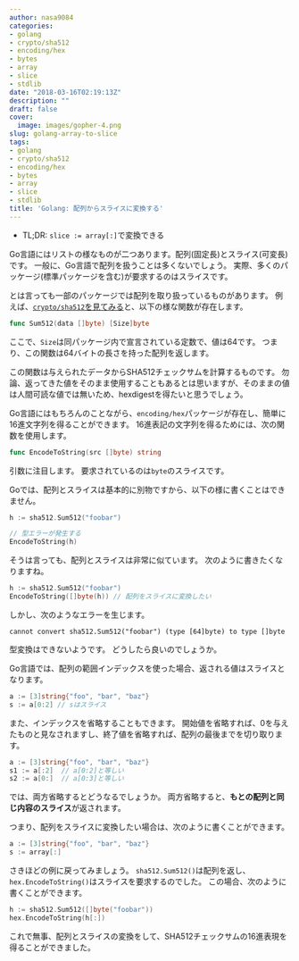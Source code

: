 ```yaml
---
author: nasa9084
categories:
- golang
- crypto/sha512
- encoding/hex
- bytes
- array
- slice
- stdlib
date: "2018-03-16T02:19:13Z"
description: ""
draft: false
cover:
  image: images/gopher-4.png
slug: golang-array-to-slice
tags:
- golang
- crypto/sha512
- encoding/hex
- bytes
- array
- slice
- stdlib
title: 'Golang: 配列からスライスに変換する'
---
```



* TL;DR: `slice := array[:]`で変換できる

Go言語にはリストの様なものが二つあります。配列(固定長)とスライス(可変長)です。
一般に、Go言語で配列を扱うことは多くないでしょう。
実際、多くのパッケージ(標準パッケージを含む)が要求するのはスライスです。

とは言っても一部のパッケージでは配列を取り扱っているものがあります。
例えば、[`crypto/sha512`を見てみる](https://golang.org/pkg/crypto/sha512/)と、以下の様な関数が存在します。

``` go
func Sum512(data []byte) [Size]byte
```

ここで、`Size`は同パッケージ内で宣言されている定数で、値は64です。
つまり、この関数は64バイトの長さを持った配列を返します。

この関数は与えられたデータからSHA512チェックサムを計算するものです。
勿論、返ってきた値をそのまま使用することもあるとは思いますが、そのままの値は人間可読な値では無いため、hexdigestを得たいと思うでしょう。

Go言語にはもちろんのことながら、`encoding/hex`パッケージが存在し、簡単に16進文字列を得ることができます。
16進表記の文字列を得るためには、次の関数を使用します。

``` go
func EncodeToString(src []byte) string
```

引数に注目します。
要求されているのは`byte`のスライスです。

Goでは、配列とスライスは基本的に別物ですから、以下の様に書くことはできません。

``` go
h := sha512.Sum512("foobar")

// 型エラーが発生する
EncodeToString(h)
```

そうは言っても、配列とスライスは非常に似ています。
次のように書きたくなりますね。

``` go
h := sha512.Sum512("foobar")
EncodeToString([]byte(h)) // 配列をスライスに変換したい
```

しかし、次のようなエラーを生じます。

```
cannot convert sha512.Sum512("foobar") (type [64]byte) to type []byte
```

型変換はできないようです。
どうしたら良いのでしょうか。

Go言語では、配列の範囲インデックスを使った場合、返される値はスライスとなります。

``` go
a := [3]string{"foo", "bar", "baz"}
s := a[0:2] // sはスライス
```

また、インデックスを省略することもできます。
開始値を省略すれば、0を与えたものと見なされますし、終了値を省略すれば、配列の最後までを切り取ります。

``` go
a := [3]string{"foo", "bar", "baz"}
s1 := a[:2]  // a[0:2]と等しい
s2 := a[0:]  // a[0:3]と等しい
```

では、両方省略するとどうなるでしょうか。
両方省略すると、**もとの配列と同じ内容のスライス**が返されます。

つまり、配列をスライスに変換したい場合は、次のように書くことができます。

``` go
a := [3]string{"foo", "bar", "baz"}
s := array[:]
```

さきほどの例に戻ってみましょう。
`sha512.Sum512()`は配列を返し、`hex.EncodeToString()`はスライスを要求するのでした。
この場合、次のように書くことができます。

``` go
h := sha512.Sum512([]byte("foobar"))
hex.EncodeToString(h[:])
```

これで無事、配列とスライスの変換をして、SHA512チェックサムの16進表現を得ることができました。

